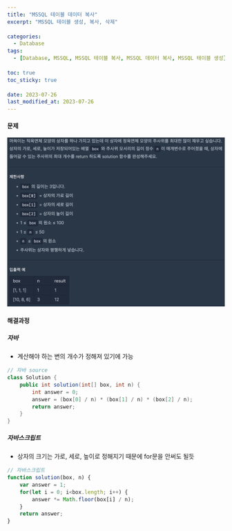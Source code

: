 ```yaml
---
title: "MSSQL 테이블 데이터 복사"
excerpt: "MSSQL 테이블 생성, 복사, 삭제"

categories:
  - Database
tags:
  - [Database, MSSQL, MSSQL 테이블 복사, MSSQL 데이터 복사, MSSQL 테이블 생성]

toc: true
toc_sticky: true
 
date: 2023-07-26
last_modified_at: 2023-07-26
---
```


#### 문제
![59](/assets/images/59.png)

#### 해결과정

##### 자바 
* 계산해야 하는 변의 개수가 정해져 있기에 가능

```java
// 자바 source
class Solution {
    public int solution(int[] box, int n) {
        int answer = 0;
        answer = (box[0] / n) * (box[1] / n) * (box[2] / n);
        return answer;
    }
}
```

##### 자바스크립트 
* 상자의 크기는 가로, 세로, 높이로 정해지기 때문에 for문을 안써도 될듯
```javascript
// 자바스크립트
function solution(box, n) {
    var answer = 1;
    for(let i = 0; i<box.length; i++) {
        answer *= Math.floor(box[i] / n);
    }
    return answer;
}
```